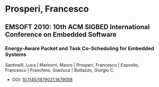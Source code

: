 # Prosperi, Francesco

## EMSOFT 2010: 10th ACM SIGBED International Conference on Embedded Software

### Energy-Aware Packet and Task Co-Scheduling for Embedded Systems
Santinelli, Luca | Marinoni, Mauro | Prosperi, Francesco | Esposito, Francesco | Franchino, Gianluca | Buttazzo, Giorgio C.
* DOI: [10.1145/1879021.1879058](https://doi.org/10.1145/1879021.1879058)

